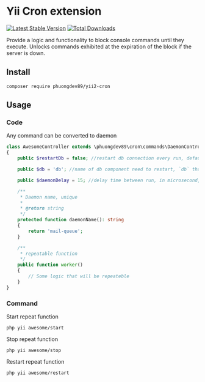 Yii Cron extension
==================

[![Latest Stable Version](https://poser.pugx.org/phuongdev89/yii2-cron/v/stable)](https://packagist.org/packages/phuongdev89/yii2-cron) [![Total Downloads](https://poser.pugx.org/phuongdev89/yii2-cron/downloads)](https://packagist.org/packages/phuongdev89/yii2-cron)

Provide a logic and functionality to block console commands until they execute. 
Unlocks commands exhibited at the expiration of the block if the server is down.

## Install

```
composer require phuongdev89/yii2-cron
```
## Usage

### Code
Any command can be converted to daemon
```php
class AwesomeController extends \phuongdev89\cron\commands\DaemonController
{
    public $restartDb = false; //restart db connection every run, default is `false`

    public $db = 'db'; //name of db component need to restart, `db` that mean `Yii::$app->db`, default is `db`

    public $daemonDelay = 15; //delay time between run, in microsecond, default is `15`

    /**
     * Daemon name, unique
     *
     * @return string
     */
    protected function daemonName(): string
    {
        return 'mail-queue';
    }

    /**
     * repeatable function
     */
    public function worker()
    {
        // Some logic that will be repeateble 
    }
}
```
### Command

Start repeat function
```
php yii awesome/start
```

Stop repeat function
```
php yii awesome/stop
```

Restart repeat function
```
php yii awesome/restart
```
